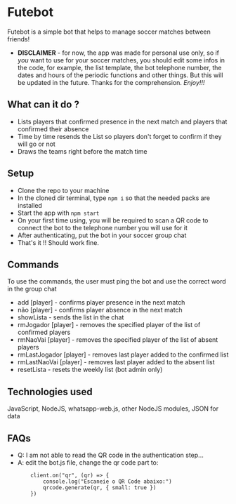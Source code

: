 # Futebot

Futebot is a simple bot that helps to manage soccer matches between friends!

- **DISCLAIMER** - for now, the app was made for personal use only, so if _you_ want to use for your soccer matches, you should edit some infos in the code, for example, the list template, the bot telephone number, the dates and hours of the periodic functions and other things. But this will be updated in the future. Thanks for the comprehension. _Enjoy!!!_


## What can it do ?

- Lists players that confirmed presence in the next match and players that confirmed their absence
- Time by time resends the List so players don't forget to confirm if they will go or not
- Draws the teams right before the match time

## Setup

- Clone the repo to your machine
- In the cloned dir terminal, type  `npm i`  so that the needed packs are installed
- Start the app with  `npm start`
- On your first time using, you will be required to scan a QR code to connect the bot to the telephone number you will use for it
- After authenticating, put the bot in your soccer group chat
- That's it !! Should work fine.

## Commands

To use the commands, the user must ping the bot and use the correct word in the group chat

- add [player] - confirms player presence in the next match
- não [player] - confirms player absence in the next match
- showLista - sends the list in the chat
- rmJogador [player] - removes the specified player of the list of confirmed players
- rmNaoVai [player] - removes the specified player of the list of absent players
- rmLastJogador [player] - removes last player added to the confirmed list
- rmLastNaoVai [player] - removes last player added to the absent list
- resetLista - resets the weekly list (bot admin only)

## Technologies used

JavaScript, NodeJS, whatsapp-web.js, other NodeJS modules, JSON for data

## FAQs

- Q: I am not able to read the QR code in the authentication step...
- A: edit the bot.js file, change the qr code part to: 
    ```
        client.on("qr", (qr) => {
            console.log("Escaneie o QR Code abaixo:")
            qrcode.generate(qr, { small: true })
        })
    ```